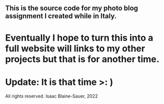 ## This is the source code for my photo blog assignment I created while in Italy.

# Eventually I hope to turn this into a full website will links to my other projects but that is for another time. 

# Update: It is that time >: )

All rights reserved. Isaac Blaine-Sauer, 2022
